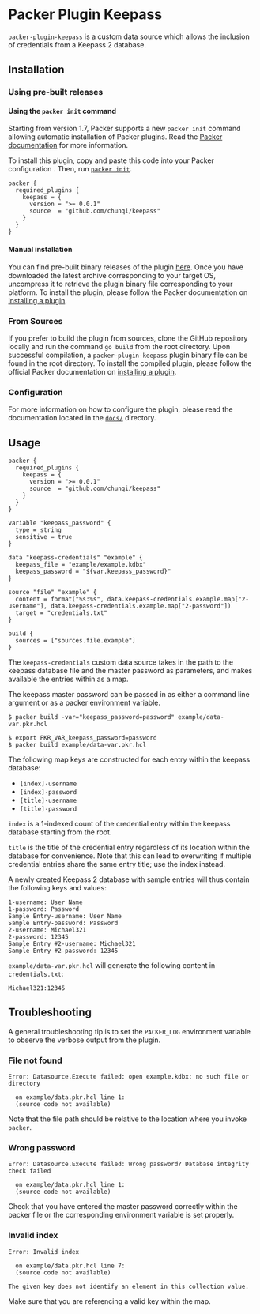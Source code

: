 # Packer Plugin Keepass

`packer-plugin-keepass` is a custom data source which allows the inclusion of credentials from a Keepass 2 database.

## Installation

### Using pre-built releases

#### Using the `packer init` command

Starting from version 1.7, Packer supports a new `packer init` command allowing
automatic installation of Packer plugins. Read the
[Packer documentation](https://www.packer.io/docs/commands/init) for more information.

To install this plugin, copy and paste this code into your Packer configuration .
Then, run [`packer init`](https://www.packer.io/docs/commands/init).

```hcl
packer {
  required_plugins {
    keepass = {
      version = ">= 0.0.1"
      source  = "github.com/chunqi/keepass"
    }
  }
}
```

#### Manual installation

You can find pre-built binary releases of the plugin [here](https://github.com/chunqi/packer-plugin-keepass/releases).
Once you have downloaded the latest archive corresponding to your target OS,
uncompress it to retrieve the plugin binary file corresponding to your platform.
To install the plugin, please follow the Packer documentation on
[installing a plugin](https://www.packer.io/docs/extending/plugins/#installing-plugins).

### From Sources

If you prefer to build the plugin from sources, clone the GitHub repository
locally and run the command `go build` from the root
directory. Upon successful compilation, a `packer-plugin-keepass` plugin
binary file can be found in the root directory.
To install the compiled plugin, please follow the official Packer documentation
on [installing a plugin](https://www.packer.io/docs/extending/plugins/#installing-plugins).

### Configuration

For more information on how to configure the plugin, please read the
documentation located in the [`docs/`](docs) directory.

## Usage

```
packer {
  required_plugins {
    keepass = {
      version = ">= 0.0.1"
      source  = "github.com/chunqi/keepass"
    }
  }
}

variable "keepass_password" {
  type = string
  sensitive = true
}

data "keepass-credentials" "example" {
  keepass_file = "example/example.kdbx"
  keepass_password = "${var.keepass_password}"
}

source "file" "example" {
  content = format("%s:%s", data.keepass-credentials.example.map["2-username"], data.keepass-credentials.example.map["2-password"])
  target = "credentials.txt"
}

build {
  sources = ["sources.file.example"]
}
```

The `keepass-credentials` custom data source takes in the path to the keepass
database file and the master password as parameters, and makes available the
entries within as a map.

The keepass master password can be passed in as either a command line argument
or as a packer environment variable.

```
$ packer build -var="keepass_password=password" example/data-var.pkr.hcl
```

```
$ export PKR_VAR_keepass_password=password
$ packer build example/data-var.pkr.hcl
```

The following map keys are constructed for each entry within the keepass
database:

* `[index]-username`
* `[index]-password`
* `[title]-username`
* `[title]-password`

`index` is a 1-indexed count of the credential entry within the keepass
database starting from the root.

`title` is the title of the credential entry regardless of its location
within the database for convenience. Note that this can lead to overwriting if
multiple credential entries share the same entry title; use the index instead.

A newly created Keepass 2 database with sample entries will thus contain the
following keys and values:

```
1-username: User Name
1-password: Password
Sample Entry-username: User Name
Sample Entry-password: Password
2-username: Michael321
2-password: 12345
Sample Entry #2-username: Michael321
Sample Entry #2-password: 12345
```

`example/data-var.pkr.hcl` will generate the following content in
`credentials.txt`:

```
Michael321:12345
```

## Troubleshooting

A general troubleshooting tip is to set the `PACKER_LOG` environment variable to
observe the verbose output from the plugin.

### File not found

```
Error: Datasource.Execute failed: open example.kdbx: no such file or directory

  on example/data.pkr.hcl line 1:
  (source code not available)
```

Note that the file path should be relative to the location where you invoke
`packer`.

### Wrong password

```
Error: Datasource.Execute failed: Wrong password? Database integrity check failed

  on example/data.pkr.hcl line 1:
  (source code not available)
```

Check that you have entered the master password correctly within the packer file
or the corresponding environment variable is set properly.

### Invalid index

```
Error: Invalid index

  on example/data.pkr.hcl line 7:
  (source code not available)

The given key does not identify an element in this collection value.
```

Make sure that you are referencing a valid key within the map.
